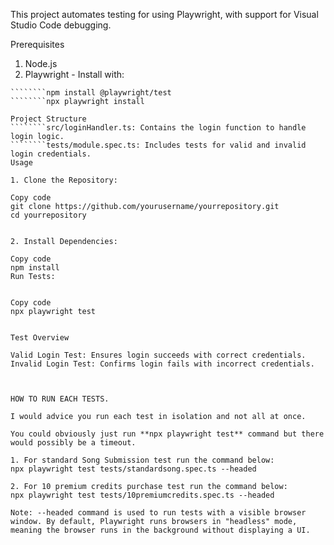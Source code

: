 This project automates testing for using Playwright, with support for Visual Studio Code debugging.

Prerequisites
1. Node.js 
2. Playwright - Install with:
````````Copy code
````````npm install @playwright/test
````````npx playwright install

Project Structure
````````src/loginHandler.ts: Contains the login function to handle login logic.
````````tests/module.spec.ts: Includes tests for valid and invalid login credentials.
Usage

1. Clone the Repository:

Copy code
git clone https://github.com/yourusername/yourrepository.git
cd yourrepository


2. Install Dependencies:

Copy code
npm install
Run Tests:


Copy code
npx playwright test


Test Overview

Valid Login Test: Ensures login succeeds with correct credentials.
Invalid Login Test: Confirms login fails with incorrect credentials.



HOW TO RUN EACH TESTS.

I would advice you run each test in isolation and not all at once.

You could obviously just run **npx playwright test** command but there would possibly be a timeout.

1. For standard Song Submission test run the command below:
npx playwright test tests/standardsong.spec.ts --headed  

2. For 10 premium credits purchase test run the command below:
npx playwright test tests/10premiumcredits.spec.ts --headed

Note: --headed command is used to run tests with a visible browser window. By default, Playwright runs browsers in "headless" mode, meaning the browser runs in the background without displaying a UI.

  
